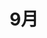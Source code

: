 ---
title: 9月
index: false
feed: false
sitemap: false
timeline: false
article: false
dir:
   order: -9
---